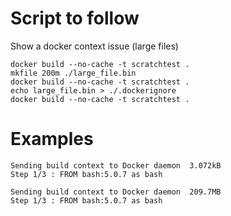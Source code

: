 # Script to follow
Show a docker context issue (large files)

```
docker build --no-cache -t scratchtest .
mkfile 200m ./large_file.bin
docker build --no-cache -t scratchtest .
echo large_file.bin > ./.dockerignore  
docker build --no-cache -t scratchtest .
```

# Examples

```
Sending build context to Docker daemon  3.072kB
Step 1/3 : FROM bash:5.0.7 as bash

Sending build context to Docker daemon  209.7MB
Step 1/3 : FROM bash:5.0.7 as bash
```
